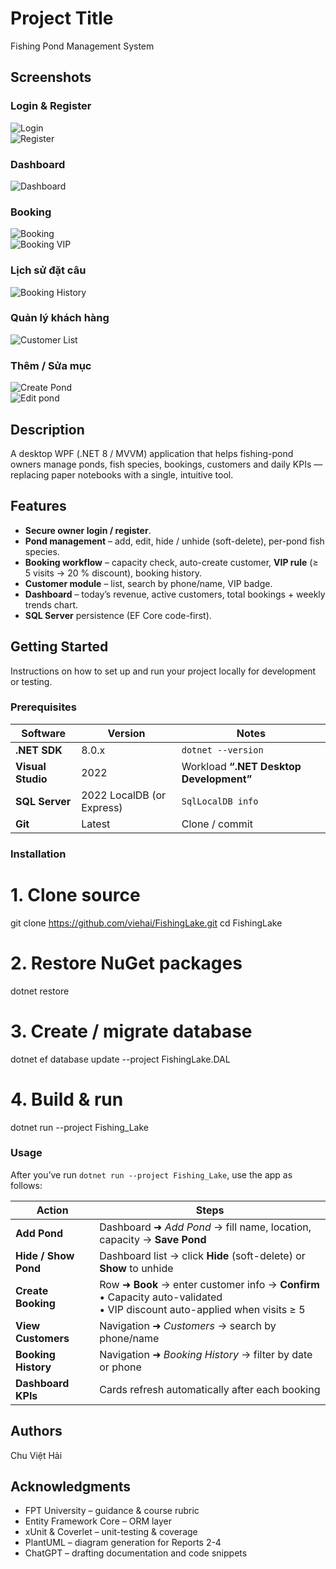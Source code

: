 # Project Title

Fishing Pond Management System

## Screenshots

### Login & Register
![Login](images/login.png)  
![Register](images/register.png)  

### Dashboard
![Dashboard](images/dashboard.png)  

### Booking
![Booking](images/booking.png)  
![Booking VIP](images/bookingVIP.png)  

### Lịch sử đặt câu
![Booking History](images/bookingHistory.png)  

### Quản lý khách hàng
![Customer List](images/customerList.png)  

### Thêm / Sửa mục
![Create Pond](images/add.png)  
![Edit pond](images/edit.png)  


## Description

A desktop WPF (.NET 8 / MVVM) application that helps fishing-pond owners manage ponds, fish species, bookings, customers and daily KPIs — replacing paper notebooks with a single, intuitive tool.

## Features

- **Secure owner login / register**.
- **Pond management** – add, edit, hide / unhide (soft-delete), per-pond fish species.
- **Booking workflow** – capacity check, auto-create customer, **VIP rule** (≥ 5 visits → 20 % discount), booking history.
- **Customer module** – list, search by phone/name, VIP badge.
- **Dashboard** – today’s revenue, active customers, total bookings + weekly trends chart.
- **SQL Server** persistence (EF Core code-first).

## Getting Started

Instructions on how to set up and run your project locally for development or testing.

### Prerequisites
| Software | Version | Notes |
|----------|---------|-------|
| **.NET SDK** | 8.0.x | `dotnet --version` |
| **Visual Studio** | 2022 | Workload **“.NET Desktop Development”** |
| **SQL Server** | 2022 LocalDB (or Express) | `SqlLocalDB info` |
| **Git** | Latest | Clone / commit |

### Installation

# 1. Clone source
git clone https://github.com/viehai/FishingLake.git
cd FishingLake

# 2. Restore NuGet packages
dotnet restore

# 3. Create / migrate database
dotnet ef database update --project FishingLake.DAL

# 4. Build & run
dotnet run --project Fishing_Lake

### Usage
After you’ve run `dotnet run --project Fishing_Lake`, use the app as follows:

| Action | Steps |
| ------ | ----- |
| **Add Pond** | Dashboard ➜ *Add Pond* → fill name, location, capacity → **Save Pond** |
| **Hide / Show Pond** | Dashboard list → click **Hide** (soft-delete) or **Show** to unhide |
| **Create Booking** | Row ➜ **Book** → enter customer info → **Confirm**<br/>• Capacity auto-validated<br/>• VIP discount auto-applied when visits ≥ 5 |
| **View Customers** | Navigation ➜ *Customers* → search by phone/name |
| **Booking History** | Navigation ➜ *Booking History* → filter by date or phone |
| **Dashboard KPIs** | Cards refresh automatically after each booking |



## Authors

Chu Việt Hải

## Acknowledgments

- FPT University – guidance & course rubric  
- Entity Framework Core – ORM layer  
- xUnit & Coverlet – unit-testing & coverage  
- PlantUML – diagram generation for Reports 2-4
- ChatGPT – drafting documentation and code snippets
